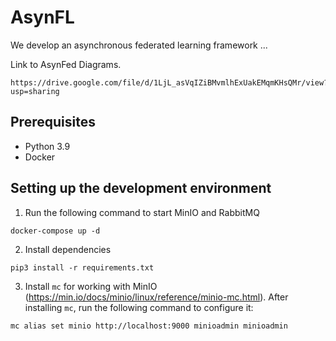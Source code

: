 # AsynFL
We develop an asynchronous federated learning framework ...

Link to AsynFed Diagrams.
```
https://drive.google.com/file/d/1LjL_asVqIZiBMvmlhExUakEMqmKHsQMr/view?usp=sharing
```

## Prerequisites
- Python 3.9
- Docker

## Setting up the development environment
1. Run the following command to start MinIO and RabbitMQ
```
docker-compose up -d
```
2. Install dependencies 
```
pip3 install -r requirements.txt
```
3. Install `mc` for working with MinIO (https://min.io/docs/minio/linux/reference/minio-mc.html). After installing `mc`, run the following command to configure it:
```
mc alias set minio http://localhost:9000 minioadmin minioadmin
```


